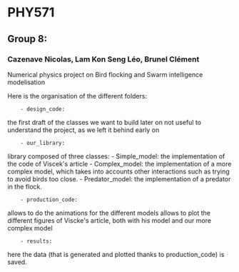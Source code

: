 # PHY571

## Group 8:
### Cazenave Nicolas, Lam Kon Seng Léo, Brunel Clément

Numerical physics project on Bird flocking and Swarm intelligence modelisation

Here is the organisation of the different folders:
    
        - design_code: 
the first draft of the classes we want to build later on
not useful to understand the project, as we left it behind early on

        - our_library:
library composed of three classes:
    - Simple_model: the implementation of the code of Viscek's article
    - Complex_model: the implementation of a more complex model, which takes into accounts other interactions such as trying to avoid birds too close.
    - Predator_model: the implementation of a predator in the flock.

        - production_code: 
allows to do the animations for the different models
allows to plot the different figures of Viscke's article, both with his model and our more complex model

        - results:
here the data (that is generated and plotted thanks to production_code) is saved.
